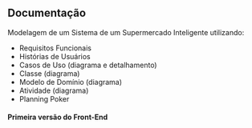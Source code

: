 ## Documentação
Modelagem de um Sistema de um Supermercado Inteligente utilizando:  
- Requisitos Funcionais  
- Histórias de Usuários  
- Casos de Uso (diagrama e detalhamento)  
- Classe (diagrama)  
- Modelo de Domínio (diagrama)  
- Atividade (diagrama)  
- Planning Poker  
#### Primeira versão do Front-End